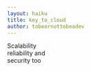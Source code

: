 ```yaml
---
layout: haiku
title: key_to_cloud
author: tobeornottobeadev
---
```


Scalability<br>
reliability and<br>
security too<br>
